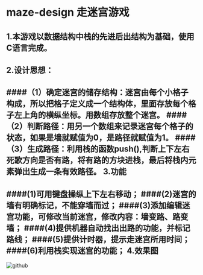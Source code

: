 maze-design 走迷宫游戏
=======================
1.本游戏以数据结构中栈的先进后出结构为基础，使用C语言完成。
------------------------------------------------------
2.设计思想：
----------
####（1）确定迷宫的储存结构：迷宫由每个小格子构成，所以把格子定义成一个结构体，里面存放每个格子左上角的横纵坐标。用数组存放整个迷宫。
####（2）判断路径：用另一个数组来记录迷宫每个格子的状态，如果是墙就赋值为0，是路径就赋值为1。
####（3）生成路径：利用栈的函数push(),判断上下左右死歌方向是否有路，将有路的方块进栈，最后将栈内元素弹出生成一条有效路径。
3.功能
------
####(1)可用键盘操纵上下左右移动；
####(2)迷宫的墙有明确标记，不能穿墙而过；
####(3)添加编辑迷宫功能，可修改当前迷宫，修改内容：墙变路、路变墙；
####(4)提供机器自动找出出路的功能，并标记路线；
####(5)提供计时器，提示走迷宫所用时间；
####(6)利用栈实现迷宫的功能；
4.效果图
--------
![github](http://github.com/yushi12345678/maze-design/raw/master/Image/图片1.png)

